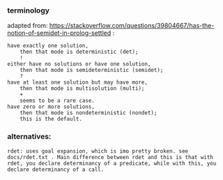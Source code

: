 ### terminology
adapted from: https://stackoverflow.com/questions/39804667/has-the-notion-of-semidet-in-prolog-settled :
```
have exactly one solution,
	then that mode is deterministic (det);
	!
either have no solutions or have one solution,
	then that mode is semideterministic (semidet);
	?
have at least one solution but may have more,
	then that mode is multisolution (multi);
	+
	seems to be a rare case.
have zero or more solutions,
	then that mode is nondeterministic (nondet);
	this is the default.
```

### alternatives: 
	rdet: uses goal expansion, which is imo pretty broken. see docs/rdet.txt . Main difference between rdet and this is that with rdet, you declare determinancy of a predicate, while with this, you declare determinancy of a call.
